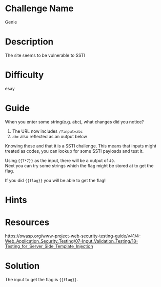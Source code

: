 # Challenge Name
Genie

# Description
The site seems to be vulnerable to SSTI

# Difficulty
esay

# Guide
When you enter some string(e.g. abc), what changes did you notice?
1. The URL now includes `/?input=abc`
2. `abc` also reflected as an output below

Knowing these and that it is a SSTI challenge. This means that inputs might treated as codes, you can lookup for some SSTI payloads and test it.

Using `{{7*7}}` as the input, there will be a output of `49`.   
Next you can try some strings which the flag might be stored at to get the flag.

If you did `{{flag}}` you will be able to get the flag!

# Hints

# Resources
https://owasp.org/www-project-web-security-testing-guide/v41/4-Web_Application_Security_Testing/07-Input_Validation_Testing/18-Testing_for_Server_Side_Template_Injection

# Solution
The input to get the flag is `{{flag}}`.